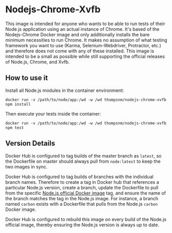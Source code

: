# Nodejs-Chrome-Xvfb

This image is intended for anyone who wants to be able to run tests of their Node.js application using an actual instance of Chrome. It's based of the Nodejs-Chrome Docker image and only additionally installs the bare minimum necessities to run Chrome. It makes no assumption of what testing framework you want to use (Karma, Selenium-Webdriver, Protractor, etc.) and therefore does not come with any of these installed. This image is intended to be a small as possible while still supporting the official releases of Node.js, Chrome, and Xvfb.

## How to use it

Install all Node.js modules in the container environment:

    docker run -v /path/to/node/app:/wd -w /wd thompsnm/nodejs-chrome-xvfb npm install

Then execute your tests inside the container:

    docker run -v /path/to/node/app:/wd -w /wd thompsnm/nodejs-chrome-xvfb npm test

## Version Details

Docker Hub is configured to tag builds of the master branch as `latest`, so the Dockerfile on master should always pull from `node:latest` to keep the two images in sync.

Docker Hub is configured to tag builds of branches with the individual branch names. Therefore to create a tag in Docker hub that references a particular Node.js version, create a branch, update the Dockerfile to pull from the specific [Node.js official Docker image](https://hub.docker.com/_/node/) tag, and ensure the name of the branch matches the tag in the Node.js image. For instance, a branch named `carbon` exists with a Dockerfile that pulls from the Node.js `carbon` Docker image.

Docker Hub is configured to rebuild this image on every build of the Node.js official image, thereby ensuring the Node.js version is always up to date.
